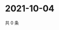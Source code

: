 # 2021-10-04

共 0 条

<!-- BEGIN WEIBO -->
<!-- 最后更新时间 Mon Oct 04 2021 16:10:32 GMT+0800 (China Standard Time) -->

<!-- END WEIBO -->

